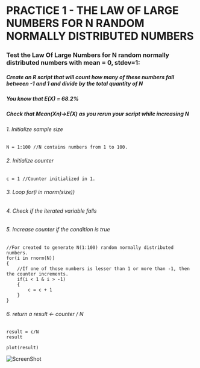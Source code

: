 # PRACTICE 1 - THE LAW OF LARGE NUMBERS FOR N RANDOM NORMALLY DISTRIBUTED NUMBERS


### Test the Law Of Large Numbers for N random normally distributed numbers with mean = 0, stdev=1:


##### Create an R script that will count how many of these numbers fall between -1 and 1 and divide by the total quantity of N
##### You know that E(X) = 68.2%
##### Check that Mean(Xn)->E(X) as you rerun your script while increasing N


###### 1. Initialize sample size

	N = 1:100 //N contains numbers from 1 to 100.


###### 2. Initialize counter

	c = 1 //Counter initialized in 1.


###### 3. Loop for(i in rnorm(size))

###### 4. Check if the iterated variable falls

###### 5. Increase counter if the condition is true

	//For created to generate N(1:100) random normally distributed numbers.
	for(i in rnorm(N))
	{
		//If one of those numbers is lesser than 1 or more than -1, then the counter increments.
		if(i < 1 & i > -1)
		{
			c = c + 1
		}
	}


###### 6. return a result <- counter / N

	result = c/N
	result
	
	plot(result)

![ScreenShot](https://raw.github.com/sebastiansandovalcastro/DataMining/tree/images/unit1/practice1plot.png) 
